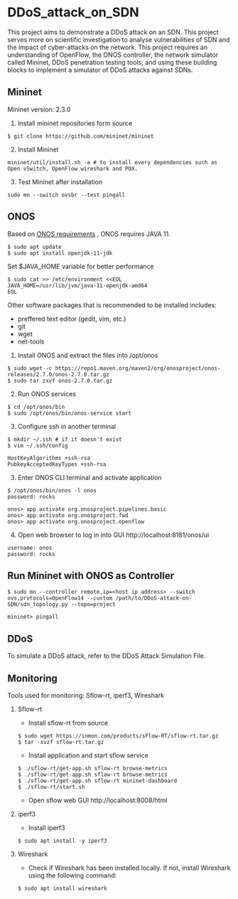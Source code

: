 # DDoS_attack_on_SDN
This project aims to demonstrate a DDoS attack on an SDN. This project serves more on scientific investigation to analyse vulnerabilities of SDN and the impact of cyber-attacks on the network.
This project requires an understanding of OpenFlow, the ONOS controller, the network simulator called Mininet, DDoS penetration testing tools; and using these building blocks to implement a simulator of DDoS attacks against SDNs. 

## Mininet
Mininet version: 2.3.0

1. Install mininet repositories form source
```
$ git clone https://github.com/mininet/mininet
```
2. Install Mininet
```
mininet/util/install.sh -a # to install every dependencies such as Open vSwitch, OpenFlow wireshark and POX.
```
3. Test Mininet after installation
```
sudo mn --switch ovsbr --test pingall
```



## ONOS
Based on [ONOS requirements](https://wiki.onosproject.org/display/ONOS/Requirements) , ONOS requires JAVA 11.
```
$ sudo apt update
$ sudo apt install openjdk-11-jdk
```
Set $JAVA_HOME variable for better performance
```
$ sudo cat >> /etc/environment <<EOL
JAVA_HOME=/usr/lib/jvm/java-11-openjdk-amd64
EOL
```
Other software packages that is recommended to be installed includes:
- preffered text editor (gedit, vim, etc.)
- git
- wget
- net-tools

1. Install ONOS and extract the files into /opt/onos
```
$ sudo wget -c https://repo1.maven.org/maven2/org/onosproject/onos-releases/2.7.0/onos-2.7.0.tar.gz
$ sudo tar zxvf onos-2.7.0.tar.gz
```
2. Run ONOS services
```
$ cd /opt/onos/bin
$ sudo /opt/onos/bin/onos-service start
```
3. Configure ssh in another terminal
```
$ mkdir ~/.ssh # if it doesn't exist
$ vim ~/.ssh/config
```
```
HostKeyAlgorithms +ssh-rsa
PubkeyAcceptedKeyTypes +ssh-rsa
```
3. Enter ONOS CLI terminal and activate application
```
$ /opt/onos/bin/onos -l onos
password: rocks

onos> app activate org.onosproject.pipelines.basic
onos> app activate org.onosproject.fwd
onos> app activate org.onosproject.openflow
```

4. Open web browser to log in into GUI
http://localhost:8181/onos/ui
```
username: onos 
password: rocks
```

## Run Mininet with ONOS as Controller
```
$ sudo mn --controller remote,ip=<host ip address> --switch ovs,protocols=OpenFlow14 --custom /path/to/DDoS-attack-on-SDN/sdn_topology.py --topo=project

mininet> pingall 
```

## DDoS
To simulate a DDoS attack, refer to the DDoS Attack Simulation File.


## Monitoring
Tools used for monitoring: Sflow-rt, iperf3, Wireshark

1. Sflow-rt
   * Install sflow-rt from source
   ```
   $ sudo wget https://inmon.com/products/sFlow-RT/sflow-rt.tar.gz
   $ tar -xvzf sflow-rt.tar.gz
   ```
   * Install application and start sflow service
   ```
   $ ./sflow-rt/get-app.sh sflow-rt browse-metrics
   $ ./sflow-rt/get-app.sh sflow-rt browse-metrics
   $ ./sflow-rt/get-app.sh sflow-rt mininet-dashboard
   $ ./sflow-rt/start.sh
   ```
   * Open sflow web GUI http://localhost:8008/html
     
2. iperf3
   * Install iperf3
   ```
   $ sudo apt install -y iperf3
   ```
     
3. Wireshark
   * Check if Wireshark has been installed locally. If not, install Wireshark using the following command:
   ```
   $ sudo apt install wireshark
   ```
